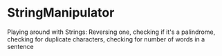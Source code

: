 # StringManipulator

Playing around with Strings: Reversing one, checking if it's a palindrome, checking for duplicate characters, checking for number of words in a sentence
